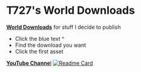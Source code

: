# T727's World Downloads
[**World Downloads**](https://github.com/T-727/T727-WDL/releases) for stuff I decide to publish
- Click the blue text ^
- Find the download you want
- Click the first asset

[**YouTube Channe**l](https://www.youtube.com/channel/UCqWN59-FWvGqIlawe-I57iA)
[![Readme Card](https://github-readme-stats.vercel.app/api/pin/?username=T-727&repo=github-readme-stats)](https://github.com/T-727/github-readme-stats)
